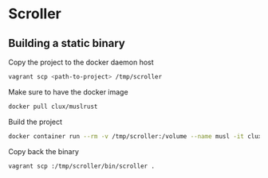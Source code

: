 # Scroller

## Building a static binary

Copy the project to the docker daemon host
```bash
vagrant scp <path-to-project> /tmp/scroller
```

Make sure to have the docker image
```bash
docker pull clux/muslrust
```

Build the project
```bash
docker container run --rm -v /tmp/scroller:/volume --name musl -it clux/muslrust cargo install --root .
```

Copy back the binary
```bash
vagrant scp :/tmp/scroller/bin/scroller .
```
